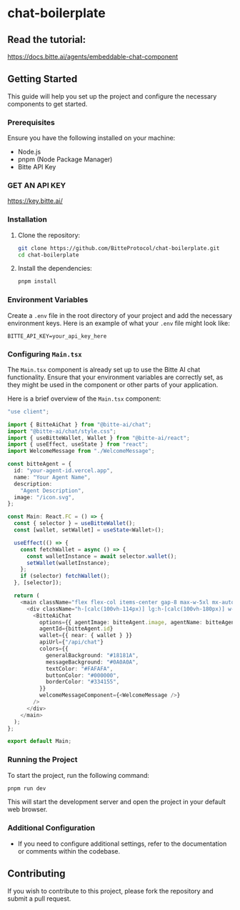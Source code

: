 # chat-boilerplate

## Read the tutorial:
https://docs.bitte.ai/agents/embeddable-chat-component

## Getting Started

This guide will help you set up the project and configure the necessary components to get started.

### Prerequisites

Ensure you have the following installed on your machine:
- Node.js
- pnpm (Node Package Manager)
- Bitte API Key

### GET AN API KEY

https://key.bitte.ai/


### Installation

1. Clone the repository:
   ```bash
   git clone https://github.com/BitteProtocol/chat-boilerplate.git
   cd chat-boilerplate
   ```

2. Install the dependencies:
   ```bash
   pnpm install
   ```

### Environment Variables

Create a `.env` file in the root directory of your project and add the necessary environment keys. Here is an example of what your `.env` file might look like:

```plaintext
BITTE_API_KEY=your_api_key_here
```
### Configuring `Main.tsx`

The `Main.tsx` component is already set up to use the Bitte AI chat functionality. Ensure that your environment variables are correctly set, as they might be used in the component or other parts of your application.

Here is a brief overview of the `Main.tsx` component:

```typescript
"use client";

import { BitteAiChat } from "@bitte-ai/chat";
import "@bitte-ai/chat/style.css";
import { useBitteWallet, Wallet } from "@bitte-ai/react";
import { useEffect, useState } from "react";
import WelcomeMessage from "./WelcomeMessage";

const bitteAgent = {
  id: "your-agent-id.vercel.app",
  name: "Your Agent Name",
  description:
    "Agent Description",
  image: "/icon.svg",
};

const Main: React.FC = () => {
  const { selector } = useBitteWallet();
  const [wallet, setWallet] = useState<Wallet>();

  useEffect(() => {
    const fetchWallet = async () => {
      const walletInstance = await selector.wallet();
      setWallet(walletInstance);
    };
    if (selector) fetchWallet();
  }, [selector]);

  return (
    <main className="flex flex-col items-center gap-8 max-w-5xl mx-auto my-4 md:my-8">
      <div className="h-[calc(100vh-114px)] lg:h-[calc(100vh-180px)] w-full">
        <BitteAiChat
          options={{ agentImage: bitteAgent.image, agentName: bitteAgent.name }}
          agentId={bitteAgent.id}
          wallet={{ near: { wallet } }}
          apiUrl={"/api/chat"}
          colors={{
            generalBackground: "#18181A",
            messageBackground: "#0A0A0A",
            textColor: "#FAFAFA",
            buttonColor: "#000000",
            borderColor: "#334155",
          }}
          welcomeMessageComponent={<WelcomeMessage />}
        />
      </div>
    </main>
  );
};

export default Main;
```

### Running the Project

To start the project, run the following command:

```bash
pnpm run dev
```

This will start the development server and open the project in your default web browser.

### Additional Configuration

- If you need to configure additional settings, refer to the documentation or comments within the codebase.

## Contributing

If you wish to contribute to this project, please fork the repository and submit a pull request.